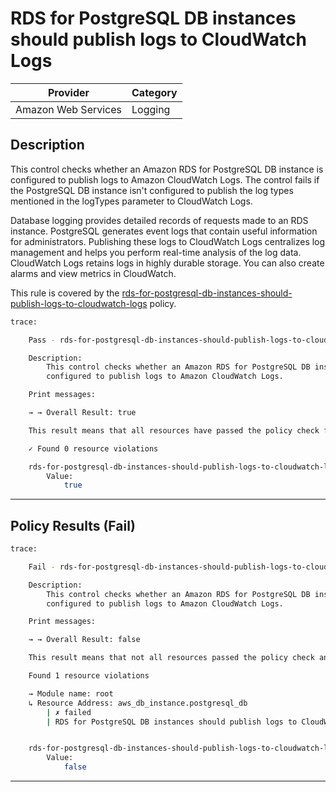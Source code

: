 # RDS for PostgreSQL DB instances should publish logs to CloudWatch Logs

| Provider            | Category |
| ------------------- | -------- |
| Amazon Web Services | Logging  |

## Description

This control checks whether an Amazon RDS for PostgreSQL DB instance is configured to publish logs to Amazon CloudWatch Logs. The control fails if the PostgreSQL DB instance isn't configured to publish the log types mentioned in the logTypes parameter to CloudWatch Logs.

Database logging provides detailed records of requests made to an RDS instance. PostgreSQL generates event logs that contain useful information for administrators. Publishing these logs to CloudWatch Logs centralizes log management and helps you perform real-time analysis of the log data. CloudWatch Logs retains logs in highly durable storage. You can also create alarms and view metrics in CloudWatch.

This rule is covered by the [rds-for-postgresql-db-instances-should-publish-logs-to-cloudwatch-logs](https://github.com/hashicorp/policy-library-FSBP-Policy-Set-for-AWS-Terraform/blob/main/policies/rds/rds-for-postgresql-db-instances-should-publish-logs-to-cloudwatch-logs.sentinel) policy.

```bash
trace:

    Pass - rds-for-postgresql-db-instances-should-publish-logs-to-cloudwatch-logs.sentinel

    Description:
        This control checks whether an Amazon RDS for PostgreSQL DB instance is
        configured to publish logs to Amazon CloudWatch Logs.

    Print messages:

    → → Overall Result: true

    This result means that all resources have passed the policy check for the policy rds-postgresql-logs-to-cloudwatch.

    ✓ Found 0 resource violations

    rds-for-postgresql-db-instances-should-publish-logs-to-cloudwatch-logs.sentinel:54:1 - Rule "main"
        Value:
            true

```

---

## Policy Results (Fail)

```bash
trace:

    Fail - rds-for-postgresql-db-instances-should-publish-logs-to-cloudwatch-logs.sentinel

    Description:
        This control checks whether an Amazon RDS for PostgreSQL DB instance is
        configured to publish logs to Amazon CloudWatch Logs.

    Print messages:

    → → Overall Result: false

    This result means that not all resources passed the policy check and the protected behavior is not allowed for the policy rds-postgresql-logs-to-cloudwatch.

    Found 1 resource violations

    → Module name: root
    ↳ Resource Address: aws_db_instance.postgresql_db
        | ✗ failed
        | RDS for PostgreSQL DB instances should publish logs to CloudWatch Logs. Refer to https://docs.aws.amazon.com/securityhub/latest/userguide/rds-controls.html#rds-36 for more details.


    rds-for-postgresql-db-instances-should-publish-logs-to-cloudwatch-logs.sentinel:54:1 - Rule "main"
        Value:
            false

```

---
